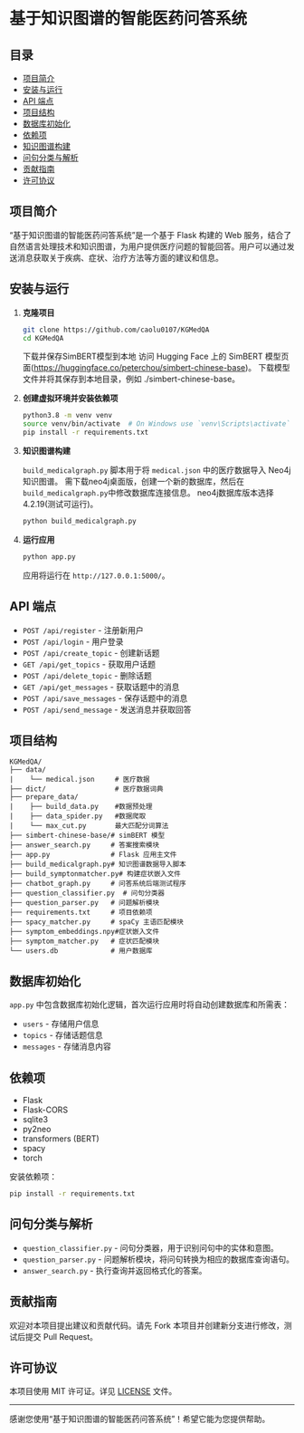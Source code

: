 
# 基于知识图谱的智能医药问答系统

## 目录

- [项目简介](#项目简介)
- [安装与运行](#安装与运行)
- [API 端点](#api-端点)
- [项目结构](#项目结构)
- [数据库初始化](#数据库初始化)
- [依赖项](#依赖项)
- [知识图谱构建](#知识图谱构建)
- [问句分类与解析](#问句分类与解析)
- [贡献指南](#贡献指南)
- [许可协议](#许可协议)

## 项目简介

“基于知识图谱的智能医药问答系统”是一个基于 Flask 构建的 Web 服务，结合了自然语言处理技术和知识图谱，为用户提供医疗问题的智能回答。用户可以通过发送消息获取关于疾病、症状、治疗方法等方面的建议和信息。

## 安装与运行

1. **克隆项目**

    ```bash
    git clone https://github.com/caolu0107/KGMedQA
    cd KGMedQA
    ```
    下载并保存SimBERT模型到本地
        访问 Hugging Face 上的 SimBERT 模型页面(https://huggingface.co/peterchou/simbert-chinese-base)。
        下载模型文件并将其保存到本地目录，例如 ./simbert-chinese-base。

2. **创建虚拟环境并安装依赖项**

    ```bash
    python3.8 -m venv venv
    source venv/bin/activate  # On Windows use `venv\Scripts\activate`
    pip install -r requirements.txt
    ```

3. **知识图谱构建**

    `build_medicalgraph.py` 脚本用于将 `medical.json` 中的医疗数据导入 Neo4j 知识图谱。
   需下载neo4j桌面版，创建一个新的数据库，然后在`build_medicalgraph.py`中修改数据库连接信息。
   neo4j数据库版本选择4.2.19(测试可运行)。

    ```bash
    python build_medicalgraph.py
    ```

4. **运行应用**

    ```bash
    python app.py
    ```

    应用将运行在 `http://127.0.0.1:5000/`。

## API 端点

- `POST /api/register` - 注册新用户
- `POST /api/login` - 用户登录
- `POST /api/create_topic` - 创建新话题
- `GET /api/get_topics` - 获取用户话题
- `POST /api/delete_topic` - 删除话题
- `GET /api/get_messages` - 获取话题中的消息
- `POST /api/save_messages` - 保存话题中的消息
- `POST /api/send_message` - 发送消息并获取回答

## 项目结构

```plaintext
KGMedQA/
├── data/
|    └── medical.json     # 医疗数据
├── dict/                 # 医疗数据词典
├── prepare_data/
|    ├── build_data.py    #数据预处理
|    ├── data_spider.py   #数据爬取
|    └── max_cut.py       最大匹配分词算法
├── simbert-chinese-base/# simBERT 模型
├── answer_search.py     # 答案搜索模块
├── app.py               # Flask 应用主文件
├── build_medicalgraph.py# 知识图谱数据导入脚本
├── build_symptonmatcher.py# 构建症状嵌入文件
├── chatbot_graph.py     # 问答系统后端测试程序
├── question_classifier.py  # 问句分类器
├── question_parser.py   # 问题解析模块
├── requirements.txt     # 项目依赖项
├── spacy_matcher.py     # spaCy 主语匹配模块
├── symptom_embeddings.npy#症状嵌入文件
├── symptom_matcher.py   # 症状匹配模块
└── users.db             # 用户数据库
```

## 数据库初始化

`app.py` 中包含数据库初始化逻辑，首次运行应用时将自动创建数据库和所需表：

- `users` - 存储用户信息
- `topics` - 存储话题信息
- `messages` - 存储消息内容

## 依赖项

- Flask
- Flask-CORS
- sqlite3
- py2neo
- transformers (BERT)
- spacy
- torch

安装依赖项：

```bash
pip install -r requirements.txt
```



## 问句分类与解析

- `question_classifier.py` - 问句分类器，用于识别问句中的实体和意图。
- `question_parser.py` - 问题解析模块，将问句转换为相应的数据库查询语句。
- `answer_search.py` - 执行查询并返回格式化的答案。

## 贡献指南

欢迎对本项目提出建议和贡献代码。请先 Fork 本项目并创建新分支进行修改，测试后提交 Pull Request。

## 许可协议

本项目使用 MIT 许可证。详见 [LICENSE](LICENSE) 文件。

---

感谢您使用“基于知识图谱的智能医药问答系统”！希望它能为您提供帮助。
